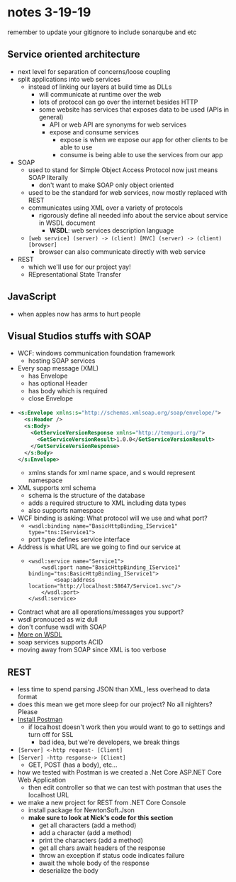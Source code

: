 # notes 3-19-19
remember to update your gitignore to include sonarqube and etc

## Service oriented architecture
- next level for separation of concerns/loose coupling
- split applications into web services
	- instead of linking our layers at build time as DLLs
		- will communicate at runtime over the web
		- lots of protocol can go over the internet besides HTTP
		- some website has services that exposes data to be used (APIs in general)
			- API or web API are synonyms for web services
			- expose and consume services
				- expose is when we expose our app for other clients to be able to use
				- consume is being able to use the services from our app
- SOAP
	- used to stand for Simple Object Access Protocol now just means SOAP literally
		- don't want to make SOAP only object oriented
	- used to be the standard for web services, now mostly replaced with REST
	- communicates using XML over a variety of protocols
		- rigorously define all needed info about the service about service in WSDL document
			- **WSDL**: web services description language
	- `[web service] (server) -> (client) [MVC] (server) -> (client) [browser]`
		- browser can also communicate directly with web service
- REST
	- which we'll use for our project yay!
	- REpresentational State Transfer

## JavaScript
- when apples now has arms to hurt people

## Visual Studios stuffs with SOAP
- WCF: windows communication foundation framework
	- hosting SOAP services
- Every soap message (XML)
	- has Envelope
	- has optional Header
	- has body which is required
	- close Envelope
- 	```XML
	<s:Envelope xmlns:s="http://schemas.xmlsoap.org/soap/envelope/">
	  <s:Header />
	  <s:Body>
	    <GetServiceVersionResponse xmlns="http://tempuri.org/">
	      <GetServiceVersionResult>1.0.0</GetServiceVersionResult>
	    </GetServiceVersionResponse>
	  </s:Body>
	</s:Envelope>
	```
	- xmlns stands for xml name space, and s would represent namespace
- XML supports xml schema
	- schema is the structure of the database
	- adds a required structure to XML including data types
	- also supports namespace
- WCF binding is asking: What protocol will we use and what port?
	- `<wsdl:binding name="BasicHttpBinding_IService1" type="tns:IService1">`
	- port type defines service interface
- Address is what URL are we going to find our service at
	-	```
		<wsdl:service name="Service1">
			<wsdl:port name="BasicHttpBinding_IService1" binding="tns:BasicHttpBinding_IService1">
				<soap:address location="http://localhost:58647/Service1.svc"/>
			</wsdl:port>
		</wsdl:service>
		```
- Contract what are all operations/messages you support?
- wsdl pronouced as wiz dull
- don't confuse wsdl with SOAP
- [More on WSDL](https://crunchify.com/basic-wsdl-structure-understanding-wsdl-explained/)
- soap services supports ACID
- moving away from SOAP since XML is too verbose

## REST
- less time to spend parsing JSON than XML, less overhead to data format
- does this mean we get more sleep for our project? No all nighters? Please
- [Install Postman](https://www.getpostman.com/downloads/)
	- if localhost doesn't work then you would want to go to settings and turn off for SSL
		- bad idea, but we're developers, we break things
- `[Server] <-http request- [Client]`
- `[Server] -http response-> [Client]`
	- GET, POST (has a body), etc...
- how we tested with Postman is we created a .Net Core ASP.NET Core Web Application
	- then edit controller so that we can test with postman that uses the localhost URL
- we make a new project for REST from .NET Core Console
	- install package for NewtonSoft.Json
	- **make sure to look at Nick's code for this section**
		- get all characters (add a method)
		- add a character (add a method)
		- print the characters (add a method)
		- get all chars await headers of the response
		- throw an exception if status code indicates failure
		- await the whole body of the response
		- deserialize the body
